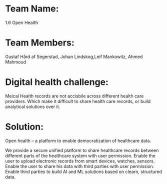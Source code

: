 # Team Name:
1.6 Open Health

# Team Members:
Gustaf Hård af Segerstad, Johan Lindskog,Leif Mankowitz, Ahmed Mahmoud

# Digital health challenge:
Meical Health records are not accisbile across different health care providers. Which make it difficult to share health care records, or build analytical solutions over it.

# Solution:
Open health – a platform to enable democratization of healthcare data.

We provide a secure unified platform to share healthcare records between different parts of the healthcare system with user permission.
Enable the user to upload electronic records from smart devices, watches, sensors.
Enable the user to share his data with third parties with user permission.
Enable third parties to build AI and ML solutions based on clearn, structured data.

